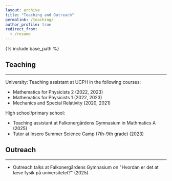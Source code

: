```yaml
---
layout: archive
title: "Teaching and Outreach"
permalink: /teaching/
author_profile: true
redirect_from:
  - /resume
---
```


{% include base_path %}

## Teaching
---
University: Teaching assistant at UCPH in the following courses:
* Mathematics for Physicists 2 (2022, 2023)
* Mathematics for Physicists 1 (2022, 2023)
* Mechanics and Special Relativity (2020, 2021)

High school/primary school: 
* Teaching assistant at Falkonergårdens Gymnasium in Mathmatics A (2025)
* Tutor at Insero Summer Science Camp (7th-9th grade) (2023)


## Outreach
---
* Outreach talks at Falkonergårdens Gymnasium on "Hvordan er det at læse fysik på universitetet?" (2025)